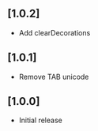 ## [1.0.2]

- Add clearDecorations

## [1.0.1]

- Remove TAB unicode

## [1.0.0]

- Initial release
